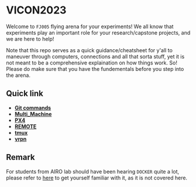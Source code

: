 # VICON2023

Welcome to ```FJ005``` flying arena for your experiments! We all know that experiments play an important role for your research/capstone projects, and we are here to help! 

Note that this repo serves as a quick guidance/cheatsheet for y'all to maneuver through computers, connections and all that sorta stuff, yet it is not meant to be a comprehensive explaination on how things work. So! Please do make sure that you have the fundementals before you step into the arena.

## Quick link
- [**Git commands**](/git/README.md)
- [**Multi_Machine**](/multi/README.md)
- [**PX4**](/PX4/README.md)
- [**REMOTE**](/remote/README.md)
- [**tmux**](/tmux/README.md)
- [**vrpn**](/vrpn/README.md)

## Remark
For students from AIRO lab should have been hearing ```DOCKER``` quite a lot, please refer to [here](https://github.com/HKPolyU-UAV/docker_practice) to get yourself familiar with it, as it is not covered here.